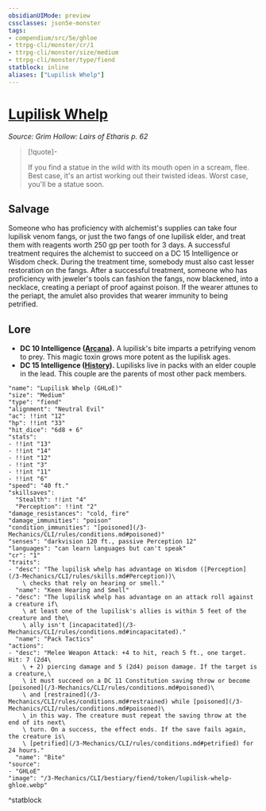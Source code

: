 ```yaml
---
obsidianUIMode: preview
cssclasses: json5e-monster
tags:
- compendium/src/5e/ghloe
- ttrpg-cli/monster/cr/1
- ttrpg-cli/monster/size/medium
- ttrpg-cli/monster/type/fiend
statblock: inline
aliases: ["Lupilisk Whelp"]
---
```

# [Lupilisk Whelp](3-Mechanics\CLI\bestiary\fiend/lupilisk-whelp-ghloe.md)
*Source: Grim Hollow: Lairs of Etharis p. 62*  

> [!quote]-  
> 
> If you find a statue in the wild with its mouth open in a scream, flee. Best case, it's an artist working out their twisted ideas. Worst case, you'll be a statue soon.

## Salvage

Someone who has proficiency with alchemist's supplies can take four lupilisk venom fangs, or just the two fangs of one lupilisk elder, and treat them with reagents worth 250 gp per tooth for 3 days. A successful treatment requires the alchemist to succeed on a DC 15 Intelligence or Wisdom check. During the treatment time, somebody must also cast lesser restoration on the fangs. After a successful treatment, someone who has proficiency with jeweler's tools can fashion the fangs, now blackened, into a necklace, creating a periapt of proof against poison. If the wearer attunes to the periapt, the amulet also provides that wearer immunity to being petrified.

## Lore

- **DC 10 Intelligence ([Arcana](/3-Mechanics/CLI/rules/skills.md#Arcana)).** A lupilisk's bite imparts a petrifying venom to prey. This magic toxin grows more potent as the lupilisk ages.  
- **DC 15 Intelligence ([History](/3-Mechanics/CLI/rules/skills.md#History)).** Lupilisks live in packs with an elder couple in the lead. This couple are the parents of most other pack members.  

```statblock
"name": "Lupilisk Whelp (GHLoE)"
"size": "Medium"
"type": "fiend"
"alignment": "Neutral Evil"
"ac": !!int "12"
"hp": !!int "33"
"hit_dice": "6d8 + 6"
"stats":
- !!int "13"
- !!int "14"
- !!int "12"
- !!int "3"
- !!int "11"
- !!int "6"
"speed": "40 ft."
"skillsaves":
  "Stealth": !!int "4"
  "Perception": !!int "2"
"damage_resistances": "cold, fire"
"damage_immunities": "poison"
"condition_immunities": "[poisoned](/3-Mechanics/CLI/rules/conditions.md#poisoned)"
"senses": "darkvision 120 ft., passive Perception 12"
"languages": "can learn languages but can't speak"
"cr": "1"
"traits":
- "desc": "The lupilisk whelp has advantage on Wisdom ([Perception](/3-Mechanics/CLI/rules/skills.md#Perception))\
    \ checks that rely on hearing or smell."
  "name": "Keen Hearing and Smell"
- "desc": "The lupilisk whelp has advantage on an attack roll against a creature if\
    \ at least one of the lupilisk's allies is within 5 feet of the creature and the\
    \ ally isn't [incapacitated](/3-Mechanics/CLI/rules/conditions.md#incapacitated)."
  "name": "Pack Tactics"
"actions":
- "desc": "Melee Weapon Attack: +4 to hit, reach 5 ft., one target. Hit: 7 (2d4\
    \ + 2) piercing damage and 5 (2d4) poison damage. If the target is a creature,\
    \ it must succeed on a DC 11 Constitution saving throw or become [poisoned](/3-Mechanics/CLI/rules/conditions.md#poisoned)\
    \ and [restrained](/3-Mechanics/CLI/rules/conditions.md#restrained) while [poisoned](/3-Mechanics/CLI/rules/conditions.md#poisoned)\
    \ in this way. The creature must repeat the saving throw at the end of its next\
    \ turn. On a success, the effect ends. If the save fails again, the creature is\
    \ [petrified](/3-Mechanics/CLI/rules/conditions.md#petrified) for 24 hours."
  "name": "Bite"
"source":
- "GHLoE"
"image": "/3-Mechanics/CLI/bestiary/fiend/token/lupilisk-whelp-ghloe.webp"
```
^statblock